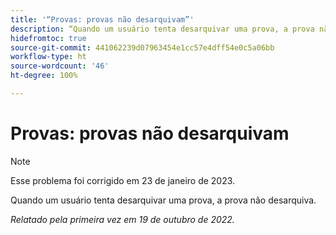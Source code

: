 ```yaml
---
title: '“Provas: provas não desarquivam”'
description: “Quando um usuário tenta desarquivar uma prova, a prova não desarquiva.”
hidefromtoc: true
source-git-commit: 441062239d07963454e1cc57e4dff54e0c5a06bb
workflow-type: ht
source-wordcount: '46'
ht-degree: 100%

---
```



# Provas: provas não desarquivam

>[!NOTE]
>
>Esse problema foi corrigido em 23 de janeiro de 2023.

Quando um usuário tenta desarquivar uma prova, a prova não desarquiva.

_Relatado pela primeira vez em 19 de outubro de 2022._

